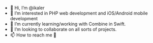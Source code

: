 - 👋 Hi, I’m @ikaler
- 👀 I’m interested in PHP web development and iOS/Android mobile development
- 🌱 I’m currently learning/working with Combine in Swift.
- 💞️ I’m looking to collaborate on all sorts of projects.
- 📫 How to reach me 🤔

<!---
ikaler/ikaler is a ✨ special ✨ repository because its `README.md` (this file) appears on your GitHub profile.
You can click the Preview link to take a look at your changes.
--->
